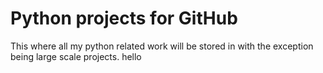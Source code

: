 # Python projects for GitHub
This where all my python related work will be stored in with the exception being large scale projects.
hello